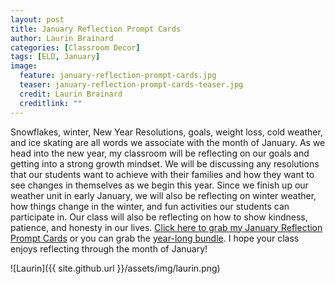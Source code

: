 ```yaml
---
layout: post
title: January Reflection Prompt Cards
author: Laurin Brainard
categories: [Classroom Decor]
tags: [ELD, January]
image:
  feature: january-reflection-prompt-cards.jpg
  teaser: january-reflection-prompt-cards-teaser.jpg
  credit: Laurin Brainard
  creditlink: ""
---
```

Snowflakes, winter, New Year Resolutions, goals, weight loss, cold weather, and ice skating are all words we associate with the month of January. As we head into the new year, my classroom will be reflecting on our goals and getting into a strong growth mindset. We will be discussing any resolutions that our students want to achieve with their families and how they want to see changes in themselves as we begin this year. Since we finish up our weather unit in early January, we will also be reflecting on winter weather, how things change in the winter, and fun activities our students can participate in. Our class will also be reflecting on how to show kindness, patience, and honesty in our lives. [Click here to grab my January Reflection Prompt Cards](http://bit.ly/2BcBMtJ) or you can grab the [year-long bundle](http://bit.ly/2Doc5b2). I hope your class enjoys reflecting through the month of January!

![Laurin]({{ site.github.url }}/assets/img/laurin.png)
